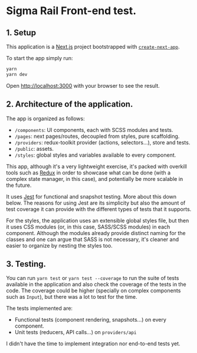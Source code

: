 # Sigma Rail Front-end test.

## 1. Setup

This application is a [Next.js](https://nextjs.org/) project bootstrapped with [`create-next-app`](https://github.com/vercel/next.js/tree/canary/packages/create-next-app).

To start the app simply run:

```bash
yarn
yarn dev
```

Open [http://localhost:3000](http://localhost:3000) with your browser to see the result.

## 2. Architecture of the application.

The app is organized as follows:

- `/components`: UI components, each with SCSS modules and tests.
- `/pages`: next pages/routes, decoupled from styles, pure scaffolding.
- `/providers`: redux-toolkit provider (actions, selectors...), store and tests.
- `/public`: assets.
- `/styles`: global styles and variables available to every component.

This app, although it's a very lightweight exercise, it's packed with overkill tools such as [Redux](https://redux-toolkit.js.org/) in order to showcase what can be done (with a complex state manager, in this case), and potentially be more scalable in the future.

It uses [Jest](https://jestjs.io/) for functional and snapshot testing. More about this down below. The reasons for using Jest are its simplicity but also the amount of test coverage it can provide with the different types of tests that it supports.

For the styles, the application uses an extensible global styles file, but then it uses CSS modules (or, in this case, SASS/SCSS modules) in each component. Although the modules already provide distinct naming for the classes and one can argue that SASS is not necessary, it's cleaner and easier to organize by nesting the styles too.

## 3. Testing.

You can run `yarn test` or `yarn test --coverage` to run the suite of tests available in the application and also check the coverage of the tests in the code. The coverage could be higher (specially on complex components such as `Input`), but there was a lot to test for the time.

The tests implemented are:
- Functional tests (component rendering, snapshots...) on every component.
- Unit tests (reducers, API calls...) on `providers/api`

I didn't have the time to implement integration nor end-to-end tests yet.
<!-- TODO: implement those! -->
